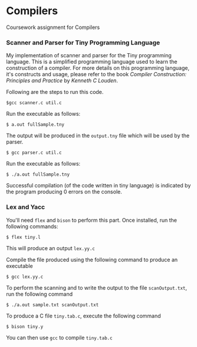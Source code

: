 # Compilers
Coursework assignment for Compilers

### Scanner and Parser for Tiny Programming Language
My implementation of  scanner and parser for the Tiny programming language. This is a simplified programming language used to learn the construction of a compiler. 
For more details on this programming language, it's constructs and usage, please refer to the book *Compiler Construction: Principles and Practice* by *Kenneth C Louden*.


Following are the steps to run this code.

```
$gcc scanner.c util.c
```

Run the executable as follows:

```
$ a.out fullSample.tny
```

The output will be produced in the `output.tny` file which will be used by the parser.

```
$ gcc parser.c util.c
``` 

Run the executable as follows:

```
$ ./a.out fullSample.tny
```

Successful compilation (of the code written in tiny language) is indicated by the program producing 0 errors on the console.

### Lex and Yacc
You'll need `flex` and `bison` to perform this part. Once installed, run the following commands:

```
$ flex tiny.l
```

This will produce an output `lex.yy.c`

Compile the file produced using the following command to produce an executable

```
$ gcc lex.yy.c
```

To perform the scanning and to write the output to the file `scanOutput.txt`, run the following command

```
$ ./a.out sample.txt scanOutput.txt
```

To produce a C file `tiny.tab.c`, execute the following command

```
$ bison tiny.y
```
You can then use `gcc` to compile `tiny.tab.c`


